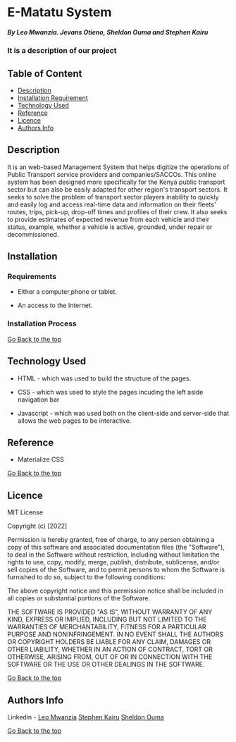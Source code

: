 # E-Matatu System

##### By Leo Mwanzia. Jevans Otieno, Sheldon Ouma and Stephen Kairu
### It is a description of our project

## Table of Content

+ [Description](#description)
+ [Installation Requirement](#Installation)
+ [Technology Used](#technology-used)
+ [Reference](#reference)
+ [Licence](#licence)
+ [Authors Info](#author-Info)

## Description
<p>It is an web-based Management System that helps digitize the operations of Public Transport service providers and companies/SACCOs. This online system has been designed more specifically for the Kenya public transport sector but can also be easily adapted for other region's transport sectors. It seeks to solve the problem of transport sector players inability to quickly and easily log and access real-time data and information on their fleets' routes, trips, pick-up, drop-off times and profiles of their crew. It also seeks to provide estimates of expected revenue from each vehicle and their status, example, whether a vehicle is active, grounded, under repair or decommissioned.</p>

## Installation

### Requirements

* Either a computer,phone or tablet.

* An access to the Internet.

### Installation Process

[Go Back to the top](#e-Matatu-System)
## Technology Used
* HTML - which was used to build the structure of the pages.

* CSS - which was used to style the pages incuding the left aside navigation bar

* Javascript - which was used both on the client-side and server-side that allows the web pages to be interactive.

## Reference
* Materialize CSS

[Go Back to the top](#e-Matatu-System)

## Licence

MIT License

Copyright (c) [2022]

Permission is hereby granted, free of charge, to any person obtaining a copy
of this software and associated documentation files (the "Software"), to deal
in the Software without restriction, including without limitation the rights
to use, copy, modify, merge, publish, distribute, sublicense, and/or sell
copies of the Software, and to permit persons to whom the Software is
furnished to do so, subject to the following conditions:

The above copyright notice and this permission notice shall be included in all
copies or substantial portions of the Software.

THE SOFTWARE IS PROVIDED "AS IS", WITHOUT WARRANTY OF ANY KIND, EXPRESS OR
IMPLIED, INCLUDING BUT NOT LIMITED TO THE WARRANTIES OF MERCHANTABILITY,
FITNESS FOR A PARTICULAR PURPOSE AND NONINFRINGEMENT. IN NO EVENT SHALL THE
AUTHORS OR COPYRIGHT HOLDERS BE LIABLE FOR ANY CLAIM, DAMAGES OR OTHER
LIABILITY, WHETHER IN AN ACTION OF CONTRACT, TORT OR OTHERWISE, ARISING FROM,
OUT OF OR IN CONNECTION WITH THE SOFTWARE OR THE USE OR OTHER DEALINGS IN THE
SOFTWARE.

[Go Back to the top](#e-Matatu-System)

## Authors Info


Linkedin - [Leo Mwanzia](www.linkedin.com/in/mutungi-leo-3143431a8)
            [Stephen Kairu](https://www.linkedin.com/in/stephen-kairu-54a4bb17a/)
            [Sheldon Ouma](https://www.linkedin.com/in/sheldon-odhiambo-9592a3217/)

     

[Go Back to the top](#e-Matatu-System)
